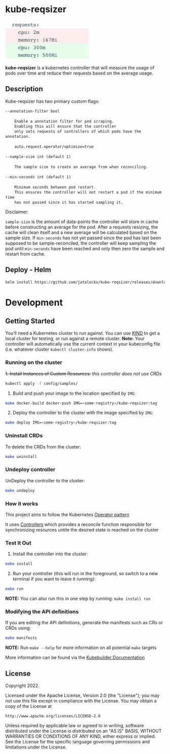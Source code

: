 # kube-reqsizer
![alt text](/assets/example.png)

**kube-reqsizer** is a kubernetes controller that will measure the usage of pods over time and reduce their requests based on the average usage.

## Description

Kube-reqsizer has two primary custom flags:

```
--annotation-filter bool
    
    Enable a annotation filter for pod scraping. 
    Enabling this will ensure that the controller 
    only sets requests of controllers of which pods have the annotation. 

    auto.request.operator/optimize=true

--sample-size int (default 1)

    The sample size to create an average from when reconciling.

--min-seconds int (default 1)

    Minimum seconds between pod restart.
	This ensures the controller will not restart a pod if the minimum time
    has not passed since it has started sampling it.
```

Disclaimer: 

`sample-size` is the amount of data-points the controller will store in cache before constructing an average for the pod. After a requests resizing, the cache will clean itself and a new average will be calculated based on the sample size. If `min-seconds` has not yet passed since the pod has last been supposed to be sample-reconciled, the controller will keep sampling the pod until `min-seconds` have been reached and only then zero the sample and restart from cache.

## Deploy - Helm

```bash
helm install https://github.com/jatalocks/kube-reqsizer/releases/download/kube-reqsizer-0.2.0/kube-reqsizer-0.2.0.tgz
```
# Development
## Getting Started
You’ll need a Kubernetes cluster to run against. You can use [KIND](https://sigs.k8s.io/kind) to get a local cluster for testing, or run against a remote cluster.
**Note:** Your controller will automatically use the current context in your kubeconfig file (i.e. whatever cluster `kubectl cluster-info` shows).

### Running on the cluster



~~1. Install Instances of Custom Resources:~~ _this controller does not use CRDs_

```sh
kubectl apply -f config/samples/
```

1. Build and push your image to the location specified by `IMG`:
	
```sh
make docker-build docker-push IMG=<some-registry>/kube-reqsizer:tag
```
	
2. Deploy the controller to the cluster with the image specified by `IMG`:

```sh
make deploy IMG=<some-registry>/kube-reqsizer:tag
```

### Uninstall CRDs
To delete the CRDs from the cluster:

```sh
make uninstall
```

### Undeploy controller
UnDeploy the controller to the cluster:

```sh
make undeploy
```

### How it works
This project aims to follow the Kubernetes [Operator pattern](https://kubernetes.io/docs/concepts/extend-kubernetes/operator/)

It uses [Controllers](https://kubernetes.io/docs/concepts/architecture/controller/) 
which provides a reconcile function responsible for synchronizing resources untile the desired state is reached on the cluster 

### Test It Out
1. Install the controller into the cluster:

```sh
make install
```

2. Run your controller (this will run in the foreground, so switch to a new terminal if you want to leave it running):

```sh
make run
```

**NOTE:** You can also run this in one step by running: `make install run`

### Modifying the API definitions
If you are editing the API definitions, generate the manifests such as CRs or CRDs using:

```sh
make manifests
```

**NOTE:** Run `make --help` for more information on all potential `make` targets

More information can be found via the [Kubebuilder Documentation](https://book.kubebuilder.io/introduction.html)

## License

Copyright 2022.

Licensed under the Apache License, Version 2.0 (the "License");
you may not use this file except in compliance with the License.
You may obtain a copy of the License at

    http://www.apache.org/licenses/LICENSE-2.0

Unless required by applicable law or agreed to in writing, software
distributed under the License is distributed on an "AS IS" BASIS,
WITHOUT WARRANTIES OR CONDITIONS OF ANY KIND, either express or implied.
See the License for the specific language governing permissions and
limitations under the License.

